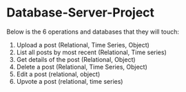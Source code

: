 # Database-Server-Project

Below is the 6 operations and databases that they will touch:

1. Upload a post (Relational, Time Series, Object)
2. List all posts by most recent (Relational, Time series)
3. Get details of the post (Relational, Object)
4. Delete a post (Relational, Time Series, Object)
5. Edit a post (relational, object)
6. Upvote a post (relational, time series)
